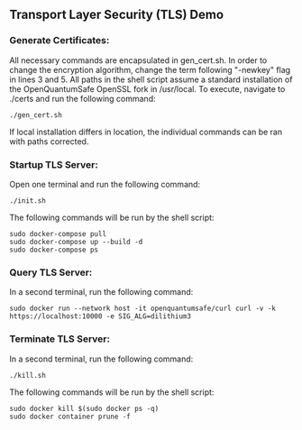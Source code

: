 ## Transport Layer Security (TLS) Demo

### Generate Certificates:

All necessary commands are encapsulated in gen_cert.sh. In order to change the encryption algorithm, change the term following "-newkey" flag in lines 3 and 5. All paths in the shell script assume a standard installation of the OpenQuantumSafe OpenSSL fork in /usr/local. To execute, navigate to ./certs and run the following command:

    ./gen_cert.sh

If local installation differs in location, the individual commands can be ran with paths corrected.

### Startup TLS Server:

Open one terminal and run the following command:

    ./init.sh

The following commands will be run by the shell script:

    sudo docker-compose pull
    sudo docker-compose up --build -d
    sudo docker-compose ps

### Query TLS Server:

In a second terminal, run the following command:
	
    sudo docker run --network host -it openquantumsafe/curl curl -v -k https://localhost:10000 -e SIG_ALG=dilithium3

### Terminate TLS Server:

In a second terminal, run the following command:
    
    ./kill.sh

The following commands will be run by the shell script:

    sudo docker kill $(sudo docker ps -q)
    sudo docker container prune -f
